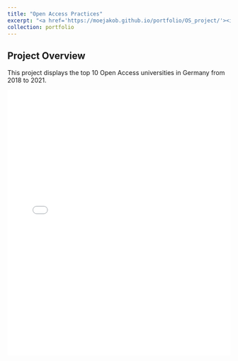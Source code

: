 ```yaml
---
title: "Open Access Practices"
excerpt: "<a href='https://moejakob.github.io/portfolio/OS_project/'><img src='/images/oa_lock_450.png'></a><br/>I explore Open Access practices in Germany and the world."
collection: portfolio
---
```


## Project Overview

This project displays the top 10 Open Access universities in Germany from 2018 to 2021.

<iframe src="{{ 'https://moejakob.github.io/images/top_100_oa_unis_world_2018-2021.html' | relative_url }}" width="100%" height="600px" frameborder="0"></iframe>
